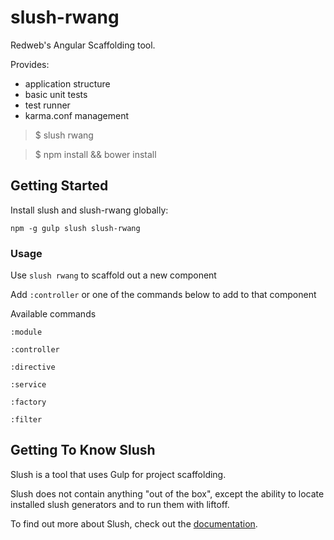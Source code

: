 # slush-rwang

Redweb's Angular Scaffolding tool.

Provides:

* application structure
* basic unit tests
* test runner
* karma.conf management

> $ slush rwang

> $ npm install && bower install

## Getting Started

Install slush and slush-rwang globally:

`npm -g gulp slush slush-rwang`

### Usage
Use `slush rwang` to scaffold out a new component

Add `:controller` or one of the commands below to add to that component

Available commands

`:module`

`:controller`

`:directive`

`:service`

`:factory`

`:filter`

## Getting To Know Slush

Slush is a tool that uses Gulp for project scaffolding.

Slush does not contain anything "out of the box", except the ability to locate installed slush generators and to run them with liftoff.

To find out more about Slush, check out the [documentation](https://github.com/klei/slush).

